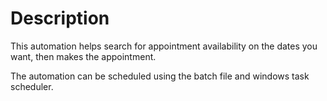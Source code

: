 # Description
This automation helps search for appointment availability on the dates you want, then makes the appointment.

The automation can be scheduled using the batch file and windows task scheduler.